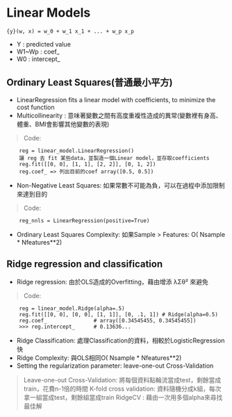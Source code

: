 Linear Models
==
    {y}(w, x) = w_0 + w_1 x_1 + ... + w_p x_p

* Y	: predicted value
* W1~Wp : coef_
* W0 	: intercept_

Ordinary Least Squares(普通最小平方)
--
* LinearRegression fits a linear model with coefficients, to minimize the cost function
* Multicollinearity : 意味著變數之間有高度重複性造成的異常(變數裡有身高、體重、BMI會影響其他變數的表現)
> Code:

        reg = linear_model.LinearRegression() 
        讓 reg 去 fit 某些data，並製造一個Linear model，並存取coefficients
        reg.fit([[0, 0], [1, 1], [2, 2]], [0, 1, 2])
        reg.coef_ => 列出目前的coef array([0.5, 0.5])
        
* Non-Negative Least Squares: 如果常數不可能為負，可以在過程中添加限制來達到目的
> Code:
        
        reg_nnls = LinearRegression(positive=True)

* Ordinary Least Squares Complexity: 如果Sample > Features: O( Nsample * Nfeatures**2)

Ridge regression and classification
-- 
* Ridge regression: 由於OLS造成的Overfitting，藉由增添 λΣθ² 來避免
> Code:

        reg = linear_model.Ridge(alpha=.5)
        reg.fit([[0, 0], [0, 0], [1, 1]], [0, .1, 1]) # Ridge(alpha=0.5)
        reg.coef_               # array([0.34545455, 0.34545455])
        >>> reg.intercept_      # 0.13636...

* Ridge Classification: 處理Classification的資料，相較於LogisticRegression 快
* Ridge Complexity: 與OLS相同O( Nsample * Nfeatures**2)
* Setting the regularization parameter: leave-one-out Cross-Validation
> Leave-one-out Cross-Validation: 將每個資料點輪流當成test，剩餘當成train，花費n-1倍的時間
> K-fold cross validation: 資料隨機分成k組，每次拿一組當成test，剩餘組當成train
> RidgeCV : 藉由一次用多個alpha來尋找最佳解
